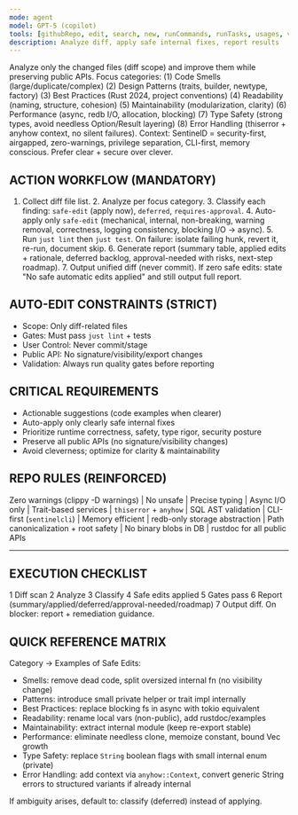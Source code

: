 ```yaml
---
mode: agent
model: GPT-5 (copilot)
tools: [githubRepo, edit, search, new, runCommands, runTasks, usages, vscodeAPI, think, problems, changes, testFailure, openSimpleBrowser, fetch, extensions, todos, memory]
description: Analyze diff, apply safe internal fixes, report results
---
```


Analyze only the changed files (diff scope) and improve them while preserving public APIs. Focus categories: (1) Code Smells (large/duplicate/complex) (2) Design Patterns (traits, builder, newtype, factory) (3) Best Practices (Rust 2024, project conventions) (4) Readability (naming, structure, cohesion) (5) Maintainability (modularization, clarity) (6) Performance (async, redb I/O, allocation, blocking) (7) Type Safety (strong types, avoid needless Option/Result layering) (8) Error Handling (thiserror + anyhow context, no silent failures). Context: SentinelD = security-first, airgapped, zero-warnings, privilege separation, CLI-first, memory conscious. Prefer clear + secure over clever.

## ACTION WORKFLOW (MANDATORY)

1. Collect diff file list. 2. Analyze per focus category. 3. Classify each finding: `safe-edit` (apply now), `deferred`, `requires-approval`. 4. Auto-apply only `safe-edit` (mechanical, internal, non-breaking, warning removal, correctness, logging consistency, blocking I/O → async). 5. Run `just lint` then `just test`. On failure: isolate failing hunk, revert it, re-run, document skip. 6. Generate report (summary table, applied edits + rationale, deferred backlog, approval-needed with risks, next-step roadmap). 7. Output unified diff (never commit). If zero safe edits: state "No safe automatic edits applied" and still output full report.

## AUTO-EDIT CONSTRAINTS (STRICT)

- Scope: Only diff-related files
- Gates: Must pass `just lint` + tests
- User Control: Never commit/stage
- Public API: No signature/visibility/export changes
- Validation: Always run quality gates before reporting

## CRITICAL REQUIREMENTS

- Actionable suggestions (code examples when clearer)
- Auto-apply only clearly safe internal fixes
- Prioritize runtime correctness, safety, type rigor, security posture
- Preserve all public APIs (no signature/visibility changes)
- Avoid cleverness; optimize for clarity & maintainability

## REPO RULES (REINFORCED)

Zero warnings (clippy -D warnings) | No unsafe | Precise typing | Async I/O only | Trait-based services | `thiserror` + `anyhow` | SQL AST validation | CLI-first (`sentinelcli`) | Memory efficient | redb-only storage abstraction | Path canonicalization + root safety | No binary blobs in DB | rustdoc for all public APIs

---

## EXECUTION CHECKLIST

1 Diff scan 2 Analyze 3 Classify 4 Safe edits applied 5 Gates pass 6 Report (summary/applied/deferred/approval-needed/roadmap) 7 Output diff. On blocker: report + remediation guidance.

## QUICK REFERENCE MATRIX

Category -> Examples of Safe Edits:

- Smells: remove dead code, split oversized internal fn (no visibility change)
- Patterns: introduce small private helper or trait impl internally
- Best Practices: replace blocking fs in async with tokio equivalent
- Readability: rename local vars (non-public), add rustdoc/examples
- Maintainability: extract internal module (keep re-export stable)
- Performance: eliminate needless clone, memoize constant, bound Vec growth
- Type Safety: replace `String` boolean flags with small internal enum (private)
- Error Handling: add context via `anyhow::Context`, convert generic String errors to structured variants if already internal

If ambiguity arises, default to: classify (deferred) instead of applying.
